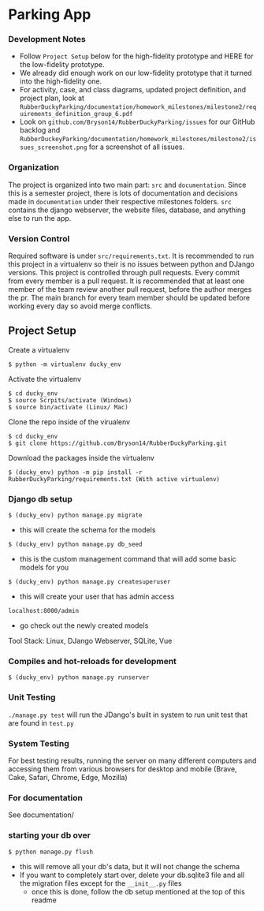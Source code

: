 # Parking App

### Development Notes
- Follow `Project Setup` below for the high-fidelity prototype and HERE for the low-fidelity prototype.
- We already did enough work on our low-fidelity prototype that it turned into the high-fidelity one. 
- For activity, case, and class diagrams, updated project definition, and project plan, look at `RubberDuckyParking/documentation/homework_milestones/milestone2/requirements_definition_group_6.pdf`
- Look on `github.com/Bryson14/RubberDuckyParking/issues` for our GitHub backlog and `RubberDuckeyParking/documentation/homework_milestones/milestone2/issues_screenshot.png` for a screenshot of all issues.



### Organization
The project is organized into two main part: `src` and `documentation`. Since this is a semester project, there is lots of documentation and decisions made in `documentation` under their respective milestones folders. `src` contains the django webserver, the website files, database, and anything else to run the app.

### Version Control
Required software is under `src/requirements.txt`. It is recommended to run this project in a virtualenv so their is no issues between python and DJango versions.
This project is controlled through pull requests. Every commit from every member is a pull request. It is recommended that at
least one member of the team review another pull request, before the author merges the pr. The main branch
for every team member should be updated before working every day so avoid merge conflicts.

## Project Setup

Create a virtualenv 
```
$ python -m virtualenv ducky_env
```

Activate the virtualenv
```
$ cd ducky_env
$ source Scrpits/activate (Windows)
$ source bin/activate (Linux/ Mac)
```

Clone the repo inside of the virualenv
```
$ cd ducky_env
$ git clone https://github.com/Bryson14/RubberDuckyParking.git
```
Download the packages inside the virtualenv

```
$ (ducky_env) python -m pip install -r RubberDuckyParking/requirements.txt (With active virtualenv)
```

### Django db setup
```
$ (ducky_env) python manage.py migrate
```
- this will create the schema for the models
```
$ (ducky_env) python manage.py db_seed
```
- this is the custom management command that will add some basic models for you
```
$ (ducky_env) python manage.py createsuperuser
```
- this will create your user that has admin access
```
localhost:8000/admin
```
- go check out the newly created models

Tool Stack:
Linux, DJango Webserver, SQLite, Vue

### Compiles and hot-reloads for development
```
$ (ducky_env) python manage.py runserver
```

### Unit Testing
`./manage.py test` will run the JDango's built in system to run unit test that are found in `test.py`

### System Testing
For best testing results, running the server on many different computers and accessing them from various browsers for desktop and mobile (Brave, Cake, Safari, Chrome, Edge, Mozilla)

### For documentation
See documentation/

### starting your db over
```
$ python manage.py flush
```
- this will remove all your db's data, but it will not change the schema
- If you want to completely start over, delete your db.sqlite3 file and all the migration files except for the `__init__.py` files
    - once this is done, follow the db setup mentioned at the top of this readme
    